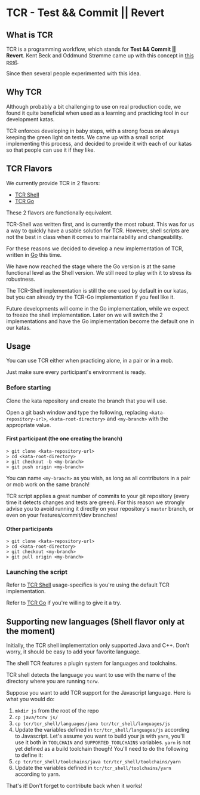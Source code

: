 # TCR - Test && Commit || Revert

## What is TCR

TCR is a programming workflow, which stands for **Test && Commit || Revert**.
Kent Beck and Oddmund Strømme came up with this concept in [this post](https://medium.com/@kentbeck_7670/test-commit-revert-870bbd756864).

Since then several people experimented with this idea.

## Why TCR

Although probably a bit challenging to use on real production code, we found it quite beneficial when
used as a learning and practicing tool in our development katas.

TCR enforces developing in baby steps, with a strong focus on always keeping the green light on tests.
We came up with a small script implementing this process, and decided to provide it with each
of our katas so that people can use it if they like.

## TCR Flavors

We currently provide TCR in 2 flavors:

- [TCR Shell](./tcr_shell/tcr_shell.md)
- [TCR Go](./tcr_go/tcr_go.md)

These 2 flavors are functionally equivalent.

TCR-Shell was written first, and is currently the most robust.
This was for us a way to quickly have a usable solution for TCR.
However, shell scripts are not the best in class when it comes to
maintainability and changeability.

For these reasons we decided to develop a new implementation of TCR,
written in [Go](https://golang.org/) this time.

We have now reached the stage where the Go version is at the same functional
level as the Shell version. We still need to play with it to stress its robustness.

The TCR-Shell implementation is still the one used by default in our katas,
but you can already try the TCR-Go implementation if you feel like it.

Future developments will come in the Go implementation, while we expect
to freeze the shell implementation.
Later on we will switch the 2 implementations and have the Go implementation
become the default one in our katas.

## Usage

You can use TCR either when practicing alone, in a pair or in a mob.

Just make sure every participant's environment is ready.

### Before starting

Clone the kata repository and create the branch that you will use.

Open a git bash window and type the following,
replacing `<kata-repository-url>`, `<kata-root-directory>` and `<my-branch>`
with the appropriate value.

#### First participant (the one creating the branch)

```shell
> git clone <kata-repository-url>
> cd <kata-root-directory> 
> git checkout -b <my-branch>
> git push origin <my-branch>
```

You can name `<my-branch>` as you wish, as long as all contributors in a pair or mob work on the same branch!

TCR script applies a great number of commits to your git repository (every time it detects changes and tests are green).
For this reason we strongly advise you to avoid running it directly on your repository's `master` branch,
or even on your features/commit/dev branches!

#### Other participants

```shell
> git clone <kata-repository-url>
> cd <kata-root-directory> 
> git checkout <my-branch>
> git pull origin <my-branch>
```

### Launching the script

Refer to [TCR Shell](./tcr_shell/tcr_shell.md) usage-specifics is you're using
the default TCR implementation.

Refer to [TCR Go](./tcr_go/tcr_go.md) if you're willing to give it a try.

## Supporting new languages (Shell flavor only at the moment)

Initially, the TCR shell implementation only supported Java and C++. Don't worry, it should be easy to add your favorite language.

The shell TCR features a plugin system for languages and toolchains.

TCR shell detects the language you want to use with the name of the directory where you are running `tcrw`.

Suppose you want to add TCR support for the Javascript language. Here is what you would do:

1. `mkdir js` from the root of the repo
2. `cp java/tcrw js/`
3. `cp tcr/tcr_shell/languages/java tcr/tcr_shell/languages/js`
4. Update the variables defined in `tcr/tcr_shell/languages/js` according to Javascript. Let's assume you want to build your js with `yarn`, you'll use it both in `TOOLCHAIN` and `SUPPORTED_TOOLCHAINS` variables. `yarn` is not yet defined as a build toolchain though! You'll need to do the following to define it:
5. `cp tcr/tcr_shell/toolchains/java tcr/tcr_shell/toolchains/yarn`
6. Update the variables defined in `tcr/tcr_shell/toolchains/yarn` according to yarn.

That's it! Don't forget to contribute back when it works!